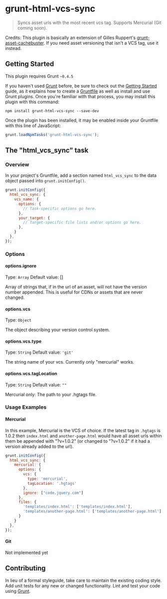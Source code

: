 # grunt-html-vcs-sync

> Syncs asset urls with the most recent vcs tag. Supports Mercurial (Git coming soon).

Credits: This plugin is basically an extension of Gilles Ruppert's [grunt-asset-cachebuster](https://github.com/gillesruppert/grunt-asset-cachebuster). If you need asset versioning that isn't a VCS tag, use it instead.

## Getting Started
This plugin requires Grunt `~0.4.5`

If you haven't used [Grunt](http://gruntjs.com/) before, be sure to check out the [Getting Started](http://gruntjs.com/getting-started) guide, as it explains how to create a [Gruntfile](http://gruntjs.com/sample-gruntfile) as well as install and use Grunt plugins. Once you're familiar with that process, you may install this plugin with this command:

```shell
npm install grunt-html-vcs-sync --save-dev
```

Once the plugin has been installed, it may be enabled inside your Gruntfile with this line of JavaScript:

```js
grunt.loadNpmTasks('grunt-html-vcs-sync');
```

## The "html_vcs_sync" task

### Overview
In your project's Gruntfile, add a section named `html_vcs_sync` to the data object passed into `grunt.initConfig()`.

```js
grunt.initConfig({
  html_vcs_sync: {
    vcs_name: {
      options: {
        // Task-specific options go here.
      },
      your_target: {
        // Target-specific file lists and/or options go here.
      },
    }
  },
});
```

### Options

#### options.ignore
Type: `Array`
Default value: []

Array of strings that, if in the url of an asset, will not have the version number appended. This is useful for CDNs or assets that are never changed.

#### options.vcs
Type: `Object`

The object describing your version control system.

#### options.vcs.type
Type: `String`
Default value: `'git'`

The string name of your vcs. Currently only "mercurial" works.

#### options.vcs.tagLocation
Type: `String`
Default value: `""`

Mercurial only: The path to your .hgtags file.

### Usage Examples

#### Mercurial
In this example, Mercurial is the VCS of choice. If the latest tag in `.hgtags` is 1.0.2 then `index.html` and `another-page.html` would have all asset urls within them be appended with "?v=1.0.2" (or changed to "?v=1.0.2" if it had a version already added to the url).

```js
grunt.initConfig({
  html_vcs_sync: {
    mercurial: {
      options: {
        vcs: {
          type: 'mercurial',
          tagLocation: '.hgtags'
        },
        ignore: ["code.jquery.com"]
      },
      files: {
        'templates/index.html': ['templates/index.html'],
        'templates/another-page.html': ['templates/another-page.html']
      }
    }
  },
});
```

#### Git
Not implemented yet

## Contributing
In lieu of a formal styleguide, take care to maintain the existing coding style. Add unit tests for any new or changed functionality. Lint and test your code using [Grunt](http://gruntjs.com/).
